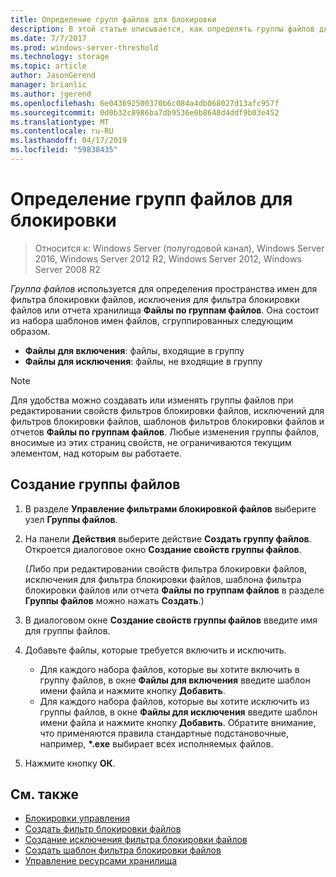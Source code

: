 ```yaml
---
title: Определение групп файлов для блокировки
description: В этой статье описывается, как определять группы файлов для создания пространства имен для фильтра блокировки файлов, определять исключения для фильтра блокировки файлов или по отчетам хранилища "Файлы по группам файлов".
ms.date: 7/7/2017
ms.prod: windows-server-threshold
ms.technology: storage
ms.topic: article
author: JasonGerend
manager: brianlic
ms.author: jgerend
ms.openlocfilehash: 6e043692500370b6c084a4db068027d13afc957f
ms.sourcegitcommit: 0d0b32c8986ba7db9536e0b8648d4ddf9b03e452
ms.translationtype: MT
ms.contentlocale: ru-RU
ms.lasthandoff: 04/17/2019
ms.locfileid: "59838435"
---
```

# <a name="define-file-groups-for-screening"></a>Определение групп файлов для блокировки

> Относится к: Windows Server (полугодовой канал), Windows Server 2016, Windows Server 2012 R2, Windows Server 2012, Windows Server 2008 R2

*Группа файлов* используется для определения пространства имен для фильтра блокировки файлов, исключения для фильтра блокировки файлов или отчета хранилища **Файлы по группам файлов**. Она состоит из набора шаблонов имен файлов, сгруппированных следующим образом.

-   **Файлы для включения**: файлы, входящие в группу
-   **Файлы для исключения**: файлы, не входящие в группу

> [!Note]
> Для удобства можно создавать или изменять группы файлов при редактировании свойств фильтров блокировки файлов, исключений для фильтров блокировки файлов, шаблонов фильтров блокировки файлов и отчетов **Файлы по группам файлов**. Любые изменения группы файлов, вносимые из этих страниц свойств, не ограничиваются текущим элементом, над которым вы работаете.

## <a name="to-create-a-file-group"></a>Создание группы файлов

1.  В разделе **Управление фильтрами блокировкой файлов** выберите узел **Группы файлов**.

2.  На панели **Действия** выберите действие **Создать группу файлов**. Откроется диалоговое окно **Создание свойств группы файлов**.

    (Либо при редактировании свойств фильтра блокировки файлов, исключения для фильтра блокировки файлов, шаблона фильтра блокировки файлов или отчета **Файлы по группам файлов** в разделе **Группы файлов** можно нажать **Создать**.)

3.  В диалоговом окне **Создание свойств группы файлов** введите имя для группы файлов.

4.  Добавьте файлы, которые требуется включить и исключить.

    -   Для каждого набора файлов, которые вы хотите включить в группу файлов, в окне **Файлы для включения** введите шаблон имени файла и нажмите кнопку **Добавить**.
    -   Для каждого набора файлов, которые вы хотите исключить из группы файлов, в окне **Файлы для исключения** введите шаблон имени файла и нажмите кнопку **Добавить**.
        Обратите внимание, что применяются правила стандартные подстановочные, например,  **\*.exe** выбирает всех исполняемых файлов.

5.  Нажмите кнопку **ОК**.

## <a name="see-also"></a>См. также

-   [Блокировки управления](file-screening-management.md)
-   [Создать фильтр блокировки файлов](create-file-screen.md)
-   [Создание исключения фильтра блокировки файлов](create-file-screen-exception.md)
-   [Создать шаблон фильтра блокировки файлов](create-file-screen-template.md)
-   [Управление ресурсами хранилища](storage-reports-management.md)


